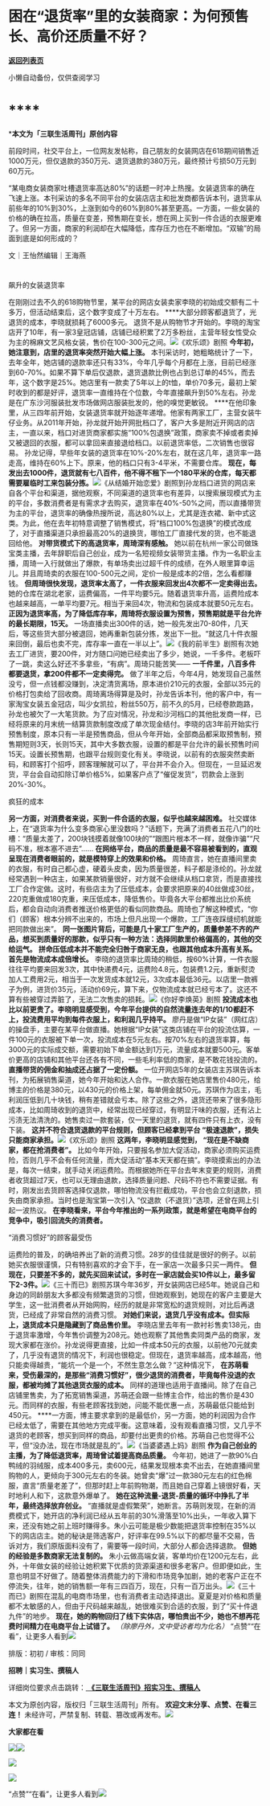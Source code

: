 # 困在“退货率”里的女装商家：为何预售长、高价还质量不好？

[**返回列表页**](/gzh/三联生活周刊)

小懒自动备份，仅供查阅学习

# ****

***本文为「三联生活周刊」原创内容**  
  

前段时间，社交平台上，一位网友发帖称，自己朋友的女装网店在618期间销售近1000万元，但仅退款的350万元、退货退款的380万元，最终预计亏损50万元到60万元。

“某电商女装商家吐槽退货率高达80%”的话题一时冲上热搜。女装退货率的确在飞速上涨。本刊采访的多名不同平台的女装店店主和批发商都告诉本刊，退货率从前些年的10%到30%，上涨到如今的60%到80%甚至更高。一方面，一些女装的价格的确在拉高，质量在变差，预售期在变长，想在网上买到一件合适的衣服更难了。但另一方面，商家的利润却在大幅降低，库存压力也在不断增加。“双输”的局面到底是如何形成的？

  
  
文｜王怡然编辑｜王海燕

#

飙升的女装退货率

在刚刚过去不久的618购物节里，某平台的网店女装卖家李晓的初始成交额有二十多万，但活动结束后，这个数字变成了十万左右。
****大部分顾客都退货了，光退货的成本，李晓就损耗了6000多元。
退货不是从购物节才开始的。李晓的淘宝店开了10年，有一家3皇冠店铺，店铺已经积累了2万多粉丝，主营年轻女性受众为主的棉麻文艺风格女装，售价在100-300元之间。![](https://mmbiz.qpic.cn/mmbiz_png/c2Sib3Mp7pON1YtOINUqFu4M44zhHwU7Ar9MSUu1iaRNOytKH67EgJtenUib2W8mmajGJZOZT9U0Po0yXgkoHl9vA/640?wx_fmt=png&from;=appmsg)《欢乐颂》剧照
**今年初，她注意到，店里的退货率突然开始大幅上涨。**
本刊采访时，她粗略统计了一下，去年全年，她店铺的退款率还只有33%，今年几乎每个月都在上涨，目前已经涨到60-70%。如果不算下单后仅退款，退货退款比例也占到总订单的45%，而去年，这个数字是25%。她店里有一款卖了5年以上的t恤，单价70多元，最初上架时收到的都是好评，退货率一直维持在个位数，今年直接飙升到50%左右。孙龙是在广东沙河服装批发市场做网店服装批发的，他的嗅觉更敏锐。
****在他印象里，从三四年前开始，女装退货率就开始逐年递增。他家有两家工厂，主营女装牛仔业务。从2011年开始，孙龙就开始开网批档口了，客户大多是附近开网店的店主，一直以来，档口对进货商家都实施“100%包退换”政策，商家卖不掉或者卖掉又被退回的衣服，都可以拿回来直接退给档口。以前退货率低，二次销售也很容易。
孙龙记得，早些年女装的退货率在10%-20%左右，就在这几年，退货率一路走高，维持在60%上下。原来，他的档口只有3-4平米，不需要仓库。
**现在，每发出去1000件，退货就有七八百件，他不得不租下一个180平米的仓库，每天都需要雇临时工来包装分拣。**![](https://mmbiz.qpic.cn/sz_mmbiz_jpg/XnMeqb0xcz71ickFhiapHbXZ9veZ4ibua9YwPwVF7SD5WMSjicBhAEPylDdVV0eJnDHmPdWBXIFsXR2qibWlCJuXFkQ/640?wx_fmt=jpeg&from;=appmsg)《从结婚开始恋爱》剧照到孙龙档口进货的网店来自各个平台和渠道，据他观察，不同渠道的退货率也有差异，以搜索展现模式为主的平台，多数消费者是有需求才去购买，退货率在40%-50%之间，而以直播带货为主的平台，退货率的确像热搜所说，高达80%以上，尤其是连衣裙、新中式这类。为此，他在去年初特意调整了销售模式，将“档口100%包退换”的模式改成了，对于直播渠道只承担最高20%的退换货，哪怕工厂直接代发的货，也不能退回给他。
**对带货模式下的高退货率，周琦深有感触。**
她以前在杭州一家公司做珠宝类主播，去年辞职后自己创业，成为一名短视频女装带货主播。作为一名职业主播，周琦一入行就做出了爆款，有单场卖出过超千件的成绩，在外人眼里算幸运儿。并且周琦卖的衣服在100-500元之间，定价一般是成本的2倍，怎么看都赚钱。
**但周琦很快发现，退货率太高了，一件衣服来回发出4次都不一定卖得出去。**
她的仓库在湖北老家，运费偏高，一件平均要5元。随着退货率升高，运费险成本也越来越高，一单平均要7元。相当于来回4次，物流和包装成本就要50元左右。
**正因为退货率高，为了降低库存率，周琦将衣服设置为预售，预售期就是平台允许的最长期限，15天。**
一场直播卖出300件的话，她一般先发出70-80件，几天后，等这些货大部分被退回，她再重新包装分拣，发出下一批。“就这几十件衣服来回倒，最后也卖不完，库存率一直在一半以上”。![](https://mmbiz.qpic.cn/sz_mmbiz_jpg/XnMeqb0xcz71ickFhiapHbXZ9veZ4ibua9YnTk71cMibIPibMJBqQW3WrRib4xribY56J3ZdjRkbCT2c4nIxDauYxHm7w/640?wx_fmt=jpeg)《我的前半生》剧照有次她去工厂进货，要200件，对方随口问她已经卖出了多少，她说，一千多件。老板吓了一跳，卖这么好还不多拿些，“有病”。周琦只能苦笑——
**一千件里，八百多件都要退货，拿200件都不一定卖得完。**
做了半年之后，今年4月，她发现自己虽然没亏，但一点钱都没赚到，决定清货离场，原本进价210元的衣服，全部以35元的价格打包卖给了回收商。周琦离场得算是及时，孙龙告诉本刊，他的客户中，有一家淘宝女装五金冠店，叫少女凯拉，粉丝550万，前不久的5月，已经卷款跑路，孙龙也被欠了一大笔货款。为了应对情况，孙龙和沙河档口的其他批发商一样，已经将原来的月末统一结算货款制度改成了单次现金结付。李晓的店3年前开始实行预售制度，原本只有一半是预售商品，但从今年开始，全部商品都采取预售制，预售期短则3天，长则15天，其中大多数衣服，设置的都是平台允许的最长预售时间15天。设置长预售期，也跟平台规则变化有关。李晓说，以前有的衣服突然卖断码，和顾客打个招呼，顾客理解就可以了，平台并不会介入。但现在，一旦延迟发货，平台会自动扣除订单价格5%，如果客户点了“催促发货”，罚款会上涨到20%-30%。

疯狂的成本

 **另一方面，对消费者来说，买到一件合适的衣服，似乎也越来越困难。**
社交媒体上，在“退货率为什么变多商家心里没数吗？”话题下，充满了消费者五花八门的吐槽：“质量太差了，200块钱摸着就像100块的”“跟图片根本不一样，就像诈骗”“尺码不准，根本塞不进去”……
**在网络平台，商品的质量是最不容易被看到的，直观呈现在消费者眼前的，就是模特穿上的效果和价格。**
周琦直言，她在直播间里卖的衣服，有时自己都心虚，硬着头皮卖，因为质量很差，料子都是涤纶的。孙龙就经常遇到一种店主，如果某款销量很好，对方就不会继续从档口拿货，而是直接找工厂合作定做。这时，有些店主为了压低成本，会要求把原来的40丝做成30丝，220克重做成180克重，来压低成本，降低售价。毕竟各大平台都推出比价系统后，都会自动向消费者推送价格更低的看似同款商品。周琦也了解这种模式，“你们（顾客）根本分辨不出来的，市场上但凡出现一个爆款，工厂连夜踩缝纫机就能把同款做出来”。
**同一张图片背后，可能是几十家工厂生产的，质量参差不齐的产品，想买到质量好的那款，似乎只有一种方法：选择同款里价格偏高的，其他的交给运气。**
**拼命压低成本并不能完全归咎于商家无良，也跟其他成本升高有关系。首先是物流成本成倍增长。**
李晓的退货率比周琦的稍低，按60%计算，一件衣服往往平均要来回发3次，其中快递费4元，运费险4.8元，包装费1.2元，重新熨烫加人工费用2元，相当于一次发货成本就12元，3次成本最低36元。以店里一款裤子为例，进货价35元，活动价69元，算下来，仅物流成本就已经亏本了。这还不算有些被穿过弄脏了，无法二次售卖的损耗。![](https://mmbiz.qpic.cn/sz_mmbiz_jpg/XnMeqb0xcz71ickFhiapHbXZ9veZ4ibua9YMebI30nPib4OVSR7ReXrogbyDp5aibtqic1MkUKKax0JGCjjibWwqx6njA/640?wx_fmt=jpeg)《你好李焕英》剧照
**投流成本也比以前更贵了。李晓明显感受到，今年平台提供的自然流量连去年的1/10都赶不上，投流费用平均到每件衣服上，和利润几乎持平。**
廖丹是做“IP女装”（网红店）的操盘手，主要在某平台做直播。她根据“IP女装”这类店铺在平台的投流估算，一件100元的衣服被下单一次，投流成本在5元左右。按70%左右的退货率算，每3000元的实际成交额，需要初始下单金额达到1万元，流量成本就要500元。客单价更高的店铺和其他平台还各有不同，一些毛利率低的商家，是不敢花钱投流的。
**直播带货的佣金和抽成还占据了一定份额。**
一位开网店5年的女装店主苏琪告诉本刊，为拓展销售渠道，她今年开始和达人合作。一款衣服在她店里售价480元，给博主的价格是380元，以430元的价格上架，每单佣金就50元。苏琪作为店主，毛利润压低到几十块钱，稍有差错就会亏本。除了这些之外，退货还带来了很多隐形成本，比如周琦收到的退货中，经常出现已经穿过，有明显汗味的衣服，还有沾上污渍无法清洗的。她售卖过一款套装，仅一天里的退货，就有四件只有上衣，没有下装。
**这并不符合退货退款的平台规则，但顾客已经拿到平台
“极速退款”，损失只能商家承担。**![](https://mmbiz.qpic.cn/sz_mmbiz_jpg/XnMeqb0xcz71ickFhiapHbXZ9veZ4ibua9YDKXfKKhfkjuIibF1kpRtN6PzlLCoXtQKRibtJrCByzO5t9DPOgOju3Jw/640?wx_fmt=jpeg&from;=appmsg)《欢乐颂》剧照
**这两年，李晓明显感觉到， “现在是不缺商家，都在抢消费者”。**
比如今年开始，只要报名参加大促活动，商家必须购买运费险，否则几乎不会有任何流量，而大促活动“基本天天都在搞”。李晓摸索出的办法是，每次一结束，就手动关闭运费险。而根据她所在平台去年末变更的规则，消费者收货超过7天，也可以无理由退款，选择质量问题、尺码不符也不需要证据。有时，刚发出去货顾客选择仅退款，哪怕物流没有拦截成功，平台也会立刻退款，损失由商家承担。当时也是淘宝第一次引入
“仅退款（不退货）”选项，还曾在网上引起一波热议。 **在李晓看来，平台今年推出的一系列政策，就是希望在电商平台的竞争中，吸引回流失的消费者。**

“消费习惯好”的顾客最受伤

运费险的普及，的确培养出了新的消费习惯。28岁的佳佳就是很好的例子。以前她买衣服很谨慎，只有特别喜欢的才会下手，在一家店一次最多只买一两件。
**但现在，只要差不多的，就先买回来试试，多时在一家店就会买10件以上，最多留下2-3件。**![](https://mmbiz.qpic.cn/sz_mmbiz_jpg/XnMeqb0xcz71ickFhiapHbXZ9veZ4ibua9Y4tCEqTI7vzMRSEl4XQk7sSvUjdfWAUfWRH3tMq8IVFiccVKIXLIUTSA/640?wx_fmt=jpeg)《三十而已》剧照苏琪今年36岁，开女装网店已经5年。她说自己和身边的同龄朋友大多都没有频繁退货的习惯，但她观察到，她现在的客户主要是大学生，这一批消费者从开始网购，经历的就是非常宽松的退货规则，对比后再退货，已经成了非常自然的消费习惯。
**对她们来说，退货几乎没有成本。但实际上，退货成本只是隐藏到了商品售价里。**
李晓店里去年有一款衬衫售卖138元，由于退货率激增，今年售价调整为208元。她也观察了其他售卖同类产品的商家，发现大家都在涨价。孙龙说得更直接，比如一件成本50元的衣服，以前他70元就卖了，几乎没有退货的情况下，利润也很稳定。但现在，退货率越高，成本越高，他只能卖得越贵，“能坑一个是一个，不然生意怎么做？”这种情况下，
**在苏萌看来，受伤最深的，是那些“消费习惯好”，很少退货的消费者，毕竟每件没退的衣服，都被均摊了其他退货衣服的成本。**
同样的道理也适用于直播间。除了在自己店铺里售卖，为了拓宽销售渠道，苏萌还会跟一些博主合作，给出的售价是430元。而同样的衣服，有些老顾客找到她，问能不能优惠一点，苏萌最低只能给到450元。
****一方面，博主要求拿到的是最低价，另一方面，她的利润因为合作已经太低了，需要在其他地方完成平衡。这意味着，没有观看直播习惯，又几乎不退货的老顾客，想买到同样的商品，却要付出更贵的价格。苏萌自己也觉得不公平，但“没办法，现在市场就是乱的”。![](https://mmbiz.qpic.cn/sz_mmbiz_jpg/XnMeqb0xcz71ickFhiapHbXZ9veZ4ibua9YRRA8zp7MAzeknotw3auUNbGzvNTPre1F9DjP3XmCYxuaJVIDgeGgQg/640?wx_fmt=jpeg&from;=appmsg)《当婆婆遇上妈》剧照
**作为自己创业的主播，为了降低退货率，周琦曾试着提高商品质量。**
今年初，她进了一款90%白鸭绒的羽绒服，成本400多元，卖600元，结果发现根本卖不出去，在她直播间里购物的人，更倾向于300元左右的冬装。她曾卖“爆”过一款380元左右的红色棉服，直言“质量老差了”，但那时赶上年前购物潮，而且她自己穿着上镜很好看，天时地利人和下，这款意外爆单了。
**她在这种流量-退货-质量的循环中挣扎了半年，最终选择放弃创业。**
“直播就是虚假繁荣”，她断言。苏萌则发现，在新的消费模式下，她开店的净利润已经从五年前的30%滑落至10%出头，一年收入算下来，还没有她之前上班时赚得多。朱小云可能是极少数能把退货率控制在35%以下的网店店主。她的秘诀是筛选客户，好评率在99.5%以下的都尽量不交易，告诉对方，我们原版面料没有了，需要等一段时间，大部分人都会选择退款。
**但她的经验是多数商家无法复制的。**
朱小云做高端女装，客单均价在1200元左右，此外，十年做女装的经验让她积累下优质的货源渠道和很多老客户。但即便如此，生意也明显不好做了。随着整体消费能力的下滑和市场竞争加剧，她的老客户正在不停流失，往年，她的销售额一年有三四百万，现在，只有一百万出头。![](https://mmbiz.qpic.cn/sz_mmbiz_jpg/XnMeqb0xcz71ickFhiapHbXZ9veZ4ibua9YsibT7CnaQsc45vMibx3ukJRxZSw6PplyeDHk3BPvpYQvSLVg7ypnrhXg/640?wx_fmt=jpeg)《三十而已》剧照在混乱的电商市场里，也有消费者主动选择退出。夏夏是对价格和质量都不太敏感的人，但由于尺码越来越乱，她很难买到合适的衣服，到了“买十件退九件”的地步。
**现在，她的购物回归了线下实体店，哪怕贵出不少，她也不想再花费时间精力在电商平台上试错了。** _（除廖丹外，文中受访者均为化名）_
“点赞”“在看”，让更多人看到![](https://mmbiz.qpic.cn/mmbiz_gif/c2Sib3Mp7pON9hkSZwdTibRHNZSMPyiapUCHJwlyoZVBC3SfmPmF0VKjkm3NiaToQloHFJ6icyicqZnqgXp6pSQJt5gg/640?wx_fmt=gif&from;=appmsg&wxfrom;=5&wx;_lazy=1&tp;=wxpic)  
  
  
  
  
  

排版：初初 / 审核：同同

  
 **招聘｜实习生、撰稿人**  

详细岗位要求点击跳转：[
**《三联生活周刊》招实习生、撰稿人**](http://mp.weixin.qq.com/s?__biz=MTc5MTU3NTYyMQ==&mid=2651136871&idx=3&sn=f1c0777fe9d31881e5dfca68ebc2937f&chksm=5907324d6e70bb5b3546dfe1c7b31b5fe05664bebbf36356ba9a1a352e0678444cad62875ad4&scene=21#wechat_redirect)

本文为原创内容，版权归「三联生活周刊」所有。 **欢迎文末分享、点赞、在看三连！**
未经许可，严禁复制、转载、篡改或再发布。![](https://mmbiz.qpic.cn/sz_mmbiz_png/Gg7Qtoh7Aic9ZTmAdCc80b4nD7xicgPt863QWU7oNswDx19XrjfTtSl8QwatY2EEZGuNd1WRRiapDZjcDhTnNYmBg/640?wx_fmt=other&wxfrom;=5&wx;_lazy=1&wx;_co=1&retryload;=1&tp;=webp)

 **大家都在看**

  
[![](https://mmbiz.qpic.cn/mmbiz_jpg/c2Sib3Mp7pON1YtOINUqFu4M44zhHwU7ABUSrFdFuNbAeJcDicsZpLHVYDgrDYubErnyvdon4ITYxxyPsyrJTCIg/640?wx_fmt=jpeg&from;=appmsg&tp;=wxpic&wxfrom;=5&wx;_lazy=1&wx;_co=1)](http://mp.weixin.qq.com/s?__biz=MTc5MTU3NTYyMQ==&mid=2651401680&idx=1&sn=dfd2a17d689750792531c44090163df6&chksm=590b3cfa6e7cb5ecd86e26967e3874f7361f364deb0a2bb580a6666fe64bf38c1b0f203695b6&scene=21#wechat_redirect)[![](https://mmbiz.qpic.cn/mmbiz_png/c2Sib3Mp7pON1YtOINUqFu4M44zhHwU7AxdqFle8xziaOGiacEBJysiaJCuXDeAMWOO8vAe8iabr67wNAWmYKATVvNw/640?wx_fmt=png&from;=appmsg)](http://mp.weixin.qq.com/s?__biz=MTc5MTU3NTYyMQ==&mid=2651401821&idx=1&sn=6b51c405f4b1332d141140853567b545&chksm=590b3f776e7cb661501f9c067f39e6d1f30bb517f834db8f34a80ca4f49a2487edd1af074d7a&scene=21#wechat_redirect)  

![](https://mmbiz.qpic.cn/sz_mmbiz_png/Gg7Qtoh7Aic9ZTmAdCc80b4nD7xicgPt86k1kgpU51hWCHjV92ryhVW35PLCvLhxLw9XDhXjgeDyZhHSx5EbRcfg/640?wx_fmt=other&wxfrom;=5&wx;_lazy=1&wx;_co=1&retryload;=1&tp;=webp)

  

[![](https://mmbiz.qpic.cn/mmbiz_jpg/c2Sib3Mp7pOOjeNEaiaISXVQYHDV5Ttjqib9hwibgosEW02odMDJFibTUiaoyibM18amYt9ftRjj6WAwCT9etI1DDkA1g/640?wx_fmt=jpeg&from;=appmsg&wxfrom;=5&wx;_lazy=1&wx;_co=1&tp;=wxpic)]()

  
  
“点赞”“在看”，让更多人看到![](https://mmbiz.qpic.cn/mmbiz_gif/c2Sib3Mp7pON9hkSZwdTibRHNZSMPyiapUCHJwlyoZVBC3SfmPmF0VKjkm3NiaToQloHFJ6icyicqZnqgXp6pSQJt5gg/640?wx_fmt=gif&from;=appmsg&wxfrom;=5&wx;_lazy=1&tp;=wxpic)

